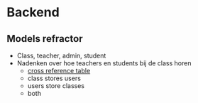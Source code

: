 # Backend

## Models refractor
- Class, teacher, admin, student
- Nadenken over hoe teachers en students bij de class horen
  - [cross reference table](https://en.wikipedia.org/wiki/Associative_entity)
  - class stores users
  - users store classes
  - both
